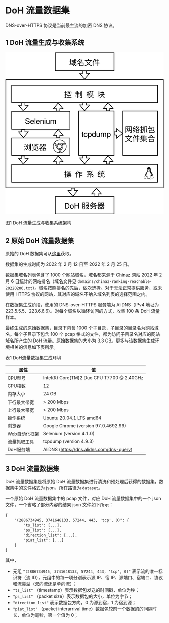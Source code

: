 # DoH 流量数据集

DNS-over-HTTPS 协议是当前最主流的加密 DNS 协议。

## 1 DoH 流量生成与收集系统

<img src="imgs/DoH流量生成与收集系统.drawio.svg" style="zoom:80%;" />

图1 DoH 流量生成与收集系统架构

## 2 原始 DoH 流量数据集

原始的 DoH 数据集可从[这里](https://www.heywhale.com/mw/dataset/628b4994f498c246a27cfdf5/file)获取。

数据集的生成时间为 2022 年 2 月 12 日至 2022 年 2 月 25 日。

数据集域名列表包含了 1000 个网站域名，域名都来源于 [Chinaz 网站](https://top.chinaz.com/alltop/) 2022 年 2 月 6 日统计的网站排名（域名文件见 `domains/chinaz-ranking-reachable-20220206.txt`）。域名按照排名的先后，依次选择。对于无法正常提供服务，或未使用 HTTPS 协议的网站，其对应的域名不纳入域名列表的选择范围之内。

在数据集生成阶段，使用的 DNS-over-HTTPS 服务端为 AliDNS（IPv4 地址为 223.5.5.5、223.6.6.6）。对每个域名以循环访问的方式，收集 100 条 DoH 流量样本。

最终生成的原始数据集，目录下包含 1000 个子目录，子目录的目录名为网站域名。每个子目录下包含 100 个 pcap 格式的文件，都为访问子目录名对应的网站域名所产生的 DoH 流量。原始数据集的大小为 3.3 GB。更多与该数据集生成环境相关的信息如下表所示。

表1 DoH流量数据集生成环境

| 属性          | 值                                         |
| ------------- | ------------------------------------------ |
| CPU型号       | Intel(R) Core(TM)2 Duo CPU T7700 @ 2.40GHz |
| CPU核数       | 12                                         |
| 内存大小      | 24 GB                                      |
| 下行最大带宽  | > 200 Mbps                                 |
| 上行最大带宽  | > 200 Mbps                                 |
| 操作系统      | Ubuntu 20.04.1 LTS amd64                   |
| 浏览器        | Google Chrome (version 97.0.4692.99)       |
| Web自动化框架 | Selenium (version 4.1.0)                   |
| 流量抓取工具  | tcpdump (version 4.9.3)                    |
| DoH服务端     | AliDNS (https://dns.alidns.com/dns-query)  |

## 3 DoH 流量数据集

DoH 流量数据集是将原始 DoH 流量数据集进行清洗和预处理后获得的数据集，数据集中的文件格式为 json，所在路径为 `dataset`。

一个原始 DoH 流量数据集中的 pcap 文件，对应 DoH 流量数据集中的一个 json 文件，一个省略了部分内容的结果 json 文件如下所示：

```
{
    "(2886734945, 3741648133, 57244, 443, 'tcp', 0)": {
        "ts_list": [...],
        "ps_list": [...],
        "direction_list": [...],
        "piat_list": [...]
    }
}
```

其中，

* 元组 `"(2886734945, 3741648133, 57244, 443, 'tcp', 0)"` 表示流的唯一标识符（流 ID），元组中的每一项分别表示源 IP、宿 IP、源端口、宿端口、协议和流类型（双向流还是单向流）；
* `"ts_list"` （timestamp）表示数据包发送的时间戳，单位为秒；
* `"ps_list"` （packet size）表示数据包的大小，单位为字节；
* `"direction_list"` 表示数据包方向，0 为源到宿，1 为宿到源；
* `"piat_list"` （packet interarrival time）数据包较前一个数据的的间隔时长，单位为毫秒，第一个值为 0；
